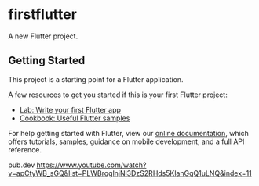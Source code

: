 # firstflutter

A new Flutter project.

## Getting Started

This project is a starting point for a Flutter application.

A few resources to get you started if this is your first Flutter project:

- [Lab: Write your first Flutter app](https://flutter.dev/docs/get-started/codelab)
- [Cookbook: Useful Flutter samples](https://flutter.dev/docs/cookbook)

For help getting started with Flutter, view our
[online documentation](https://flutter.dev/docs), which offers tutorials,
samples, guidance on mobile development, and a full API reference.

pub.dev
https://www.youtube.com/watch?v=apCtyWB_sGQ&list=PLWBrqglnjNl3DzS2RHds5KlanGqQ1uLNQ&index=11
